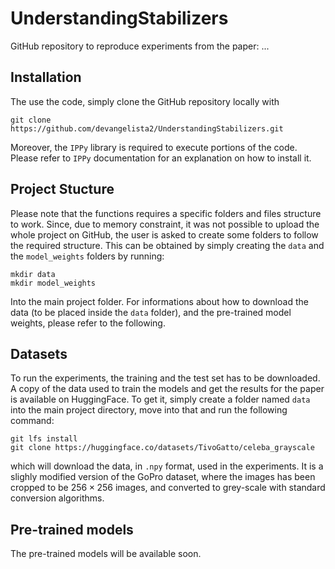 # UnderstandingStabilizers
GitHub repository to reproduce experiments from the paper: ...

## Installation
The use the code, simply clone the GitHub repository locally with

```
git clone https://github.com/devangelista2/UnderstandingStabilizers.git
```

Moreover, the `IPPy` library is required to execute portions of the code. Please refer to `IPPy` documentation for an explanation on how to install it.

## Project Stucture
Please note that the functions requires a specific folders and files structure to work. Since, due to memory constraint, it was not possible to upload the whole project on GitHub, the user is asked to create some folders to follow the required structure.  This can be obtained by simply creating the `data` and the `model_weights` folders by running:

```
mkdir data
mkdir model_weights
```

Into the main project folder. For informations about how to download the data (to be placed inside the `data` folder), and the pre-trained model weights, please refer to the following.

## Datasets
To run the experiments, the training and the test set has to be downloaded. A copy of the data used to train the models and get the results for the paper is available on HuggingFace. To get it, simply create a folder named `data` into the main project directory, move into that and run the following command:

```
git lfs install
git clone https://huggingface.co/datasets/TivoGatto/celeba_grayscale
```

which will download the data, in `.npy` format, used in the experiments. It is a slighly modified version of the GoPro dataset, where the images has been cropped to be $256 \times 256$ images, and converted to grey-scale with standard conversion algorithms. 

## Pre-trained models

The pre-trained models will be available soon.